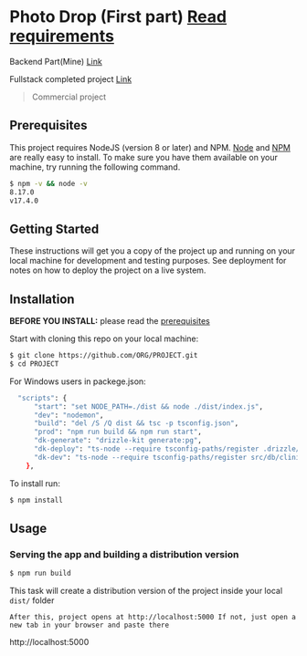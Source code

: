 <!-- `PhotoDrop`

<h1>Requirements for task:</h1>

So, we are looking for photoDrop app from you.

The main idea of this project is the interaction of photographers and clients who want to get their photos.

The application will consist of two applications. The first is part of the photographers. Photographers take pictures of people and then upload the photos to our service. AI matches photos of users by their faces will simulate this by assigning users to photos with their hands do (it yourself without AI just with the list of users). The second is the client side, where clients register and receive albums with their photos and can pay to get them without a watermark.

These will be two different applications.

# Photographers part

- Registration. For registration - login and password, two optional fields - fullname and email. Do it at retool.com. Make a registration form and a table for already registered users.Retool is a mandatory requirement for registration of photographers. users (photographers) do not register themselves, they are registered only in the retool by admins
- Login page

Give access-token(1 day lifetime)

Login must be unique, no matter what you enter in this field.login must contain only letters and "\_"

<img src="https://i.ibb.co/Q8K0zCX/login.jpg"  border="0">

- Album Page

<img src="https://i.ibb.co/3B2rTxF/login.jpg" border="0">

Ability to upload multiple photos at once.

Add client to photos, with the ability to add multiple clients

Upload photos to s3 bucket aws

Should be no photos at album page

# Client Application

[Photo Drop](<https://www.figma.com/file/BEheqNi5XyVogJ3hBreV2f/Lambda---PhotoPass-Designs---WORKING-COPY-(Copy)-(Copy)?type=design&node-id=711-104&t=M8WUf9H7TCwq5qt3-0>) - design

- Registration / Login Registration and login occur on the same page, send to telegram (This is an imitation of an SMS message to a user in production, you don’t need to receive a chat ID with a user, just create a private chat with a bot). Validity period of otp for 3 minutes, the ability to make only 1 resend otp.
- Selfies: the ability to take a photo or add from the gallery, do not delete old from data base. The ability to crop photos and zoom. Save selfies in s3 bucket. Show selfies only if the user does not have a selfie on the account, that is, only after registration.
- Dashboard page, no photos yet, show art print and an inscription about uploading a photo soon.
- Settings, the ability to add a name only.
- After the user's photos appear on the dashboard page, his albums and photos should be displayed.
- All thumbnails must be watermarked like the full photo if the photo is locked. -->

# Photo Drop (First part) [Read requirements](https://www.notion.so/27-Photo-Drop-F-B-f94b4897a6f1442193344dc6118e6841)

Backend Part(Mine) [Link](https://photo-drop.onrender.com/api_docs/)

Fullstack completed project [Link](https://photographer-two.vercel.app/)

> Commercial project

## Prerequisites

This project requires NodeJS (version 8 or later) and NPM.
[Node](http://nodejs.org/) and [NPM](https://npmjs.org/) are really easy to install.
To make sure you have them available on your machine,
try running the following command.

```sh
$ npm -v && node -v
8.17.0
v17.4.0
```

## Getting Started

These instructions will get you a copy of the project up and running on your local machine for development and testing purposes. See deployment for notes on how to deploy the project on a live system.

## Installation

**BEFORE YOU INSTALL:** please read the [prerequisites](https://www.notion.so/27-Photo-Drop-F-B-f94b4897a6f1442193344dc6118e6841)

Start with cloning this repo on your local machine:

```sh
$ git clone https://github.com/ORG/PROJECT.git
$ cd PROJECT
```

For Windows users in packege.json:

```sh
  "scripts": {
      "start": "set NODE_PATH=./dist && node ./dist/index.js",
      "dev": "nodemon",
      "build": "del /S /Q dist && tsc -p tsconfig.json",
      "prod": "npm run build && npm run start",
      "dk-generate": "drizzle-kit generate:pg",
      "dk-deploy": "ts-node --require tsconfig-paths/register .drizzle/migrator.ts",
      "dk-dev": "ts-node --require tsconfig-paths/register src/db/clinicQueryPush.ts"
    },
```

To install run:

```sh
$ npm install
```

## Usage

### Serving the app and building a distribution version

```sh
$ npm run build
```

This task will create a distribution version of the project
inside your local `dist/` folder

    After this, project opens at http://localhost:5000 If not, just open a new tab in your browser and paste there

http://localhost:5000
